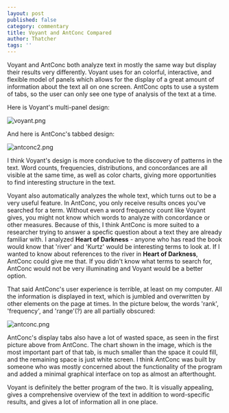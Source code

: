 ```yaml
---
layout: post
published: false
category: commentary
title: Voyant and AntConc Compared
author: Thatcher
tags: ''
---
```

Voyant and AntConc both analyze text in mostly the same way but display their results very differently. Voyant uses for an colorful, interactive, and flexible model of panels which allows for the display of a great amount of information about the text all on one screen. AntConc opts to use a system of tabs, so the user can only see one type of analysis of the text at a time.

Here is Voyant's multi-panel design:

![voyant.png]({{site.baseurl}}/assets/voyant.png)

And here is AntConc's tabbed design:

![antconc2.png]({{site.baseurl}}/assets/antconc2.png)

I think Voyant's design is more conducive to the discovery of patterns in the text. Word counts, frequencies, distributions, and concordances are all visible at the same time, as well as color charts, giving more opportunities to find interesting structure in the text.

Voyant also automatically analyzes the whole text, which turns out to be a very useful feature. In AntConc, you only receive results onces you've searched for a term. Without even a word frequency count like Voyant gives, you might not know which words to analyze with concordance or other measures. Because of this, I think AntConc is more suited to a researcher trying to answer a specfic question about a text they are already familiar with. I analyzed **Heart of Darkness** - anyone who has read the book would know that 'river' and 'Kurtz' would be interesting terms to look at. If I wanted to know about references to the river in __Heart of Darkness__, AntConc could give me that. If you didn't know what terms to search for, AntConc would not be very illuminating and Voyant would be a better option.

That said AntConc's user experience is terrible, at least on my computer. All the information is displayed in text, which is jumbled and overwritten by other elements on the page at times. In the picture below, the words 'rank', 'frequency', and 'range'(?) are all partially obscured:

![antconc.png]({{site.baseurl}}/assets/antconc.png)

AntConc's display tabs also have a lot of wasted space, as seen in the first picture above from AntConc. The chart shown in the image, which is the most important part of that tab, is much smaller than the space it could fill, and the remaining space is just white screen. I think AntConc was built by someone who was mostly concerned about the functionality of the program and added a minimal graphical interface on top as almost an afterthought. 

Voyant is definitely the better program of the two. It is visually appealing, gives a comprehensive overview of the text in addition to word-specific results, and gives a lot of information all in one place. 
